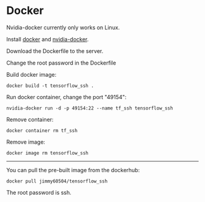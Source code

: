 # Docker 
Nvidia-docker currently only works on Linux.

Install [docker](https://docs.docker.com/install/linux/docker-ce/ubuntu/) and [nvidia-docker](https://github.com/NVIDIA/nvidia-docker).

Download the Dockerfile to the server.

Change the root password in the Dockerfile

Build docker image:

`docker build -t tensorflow_ssh .`

Run docker container, change the port "49154":

`nvidia-docker run -d -p 49154:22 --name tf_ssh tensorflow_ssh`

Remove container:

`docker container rm tf_ssh`

Remove image:

`docker image rm tensorflow_ssh`

---

You can pull the pre-built image from the dockerhub:

`docker pull jimmy60504/tensorflow_ssh`

The root password is ssh.
